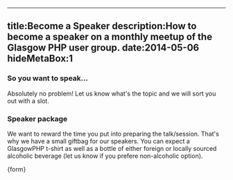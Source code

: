 ----
title:Become a Speaker
description:How to become a speaker on a monthly meetup of the Glasgow PHP 
user group.
date:2014-05-06
hideMetaBox:1
----

### So you want to speak...

Absolutely no problem! Let us know what's the topic and we will sort you out 
with a slot.

### Speaker package

We want to reward the time you put into preparing the talk/session. That's why
we have a small giftbag for our speakers. You can expect a GlasgowPHP t-shirt
as well as a bottle of either foreign or locally sourced alcoholic beverage
(let us know if you prefere non-alcoholic option).

{form}